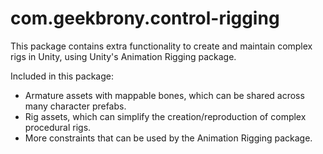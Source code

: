 # com.geekbrony.control-rigging
This package contains extra functionality to create and maintain complex rigs in Unity, using Unity's Animation Rigging package.

Included in this package:
- Armature assets with mappable bones, which can be shared across many character prefabs.
- Rig assets, which can simplify the creation/reproduction of complex procedural rigs.
- More constraints that can be used by the Animation Rigging package.
